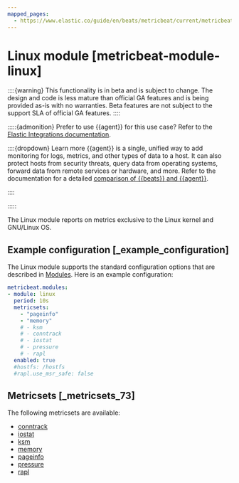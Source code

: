 ```yaml
---
mapped_pages:
  - https://www.elastic.co/guide/en/beats/metricbeat/current/metricbeat-module-linux.html
---
```


<!-- This file is generated! See scripts/mage/docs_collector.go -->

# Linux module [metricbeat-module-linux]

::::{warning}
This functionality is in beta and is subject to change. The design and code is less mature than official GA features and is being provided as-is with no warranties. Beta features are not subject to the support SLA of official GA features.
::::


:::::{admonition} Prefer to use {{agent}} for this use case?
Refer to the [Elastic Integrations documentation](integration-docs://reference/linux/index.md).

::::{dropdown} Learn more
{{agent}} is a single, unified way to add monitoring for logs, metrics, and other types of data to a host. It can also protect hosts from security threats, query data from operating systems, forward data from remote services or hardware, and more. Refer to the documentation for a detailed [comparison of {{beats}} and {{agent}}](docs-content://reference/fleet/index.md).

::::


:::::


The Linux module reports on metrics exclusive to the Linux kernel and GNU/Linux OS.


## Example configuration [_example_configuration]

The Linux module supports the standard configuration options that are described in [Modules](/reference/metricbeat/configuration-metricbeat.md). Here is an example configuration:

```yaml
metricbeat.modules:
- module: linux
  period: 10s
  metricsets:
    - "pageinfo"
    - "memory"
    # - ksm
    # - conntrack
    # - iostat
    # - pressure
    # - rapl
  enabled: true
  #hostfs: /hostfs
  #rapl.use_msr_safe: false
```


## Metricsets [_metricsets_73]

The following metricsets are available:

* [conntrack](/reference/metricbeat/metricbeat-metricset-linux-conntrack.md)
* [iostat](/reference/metricbeat/metricbeat-metricset-linux-iostat.md)
* [ksm](/reference/metricbeat/metricbeat-metricset-linux-ksm.md)
* [memory](/reference/metricbeat/metricbeat-metricset-linux-memory.md)
* [pageinfo](/reference/metricbeat/metricbeat-metricset-linux-pageinfo.md)
* [pressure](/reference/metricbeat/metricbeat-metricset-linux-pressure.md)
* [rapl](/reference/metricbeat/metricbeat-metricset-linux-rapl.md)

